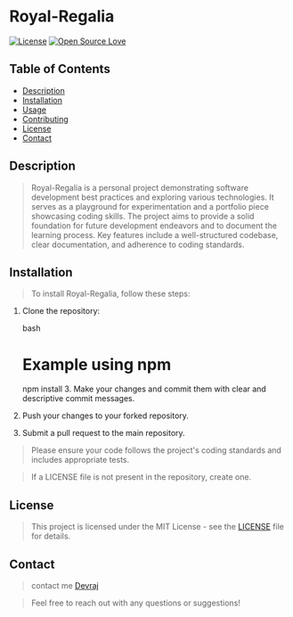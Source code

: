 # Royal-Regalia

[![License](https://img.shields.io/badge/license-MIT-blue.svg)](LICENSE)
[![Open Source Love](https://badges.frapsoft.com/os/v1/open-source.svg?v=103)](https://opensource.org/)

## Table of Contents

- [Description](#description)
- [Installation](#installation)
- [Usage](#usage)
- [Contributing](#contributing)
- [License](#license)
- [Contact](#contact)

## Description

> Royal-Regalia is a personal project demonstrating software development best practices and exploring various technologies. It serves as a playground for experimentation and a portfolio piece showcasing coding skills. The project aims to provide a solid foundation for future development endeavors and to document the learning process. Key features include a well-structured codebase, clear documentation, and adherence to coding standards.

## Installation

> To install Royal-Regalia, follow these steps:

1.  Clone the repository:

    bash
    # Example using npm
    npm install
    3.  Make your changes and commit them with clear and descriptive commit messages.
4.  Push your changes to your forked repository.
5.  Submit a pull request to the main repository.

> Please ensure your code follows the project's coding standards and includes appropriate tests.

> If a LICENSE file is not present in the repository, create one.

## License

> This project is licensed under the MIT License - see the [LICENSE](LICENSE) file for details.

## Contact

>  contact me [Devraj](connectingwithdev@gmail.com)

> Feel free to reach out with any questions or suggestions!